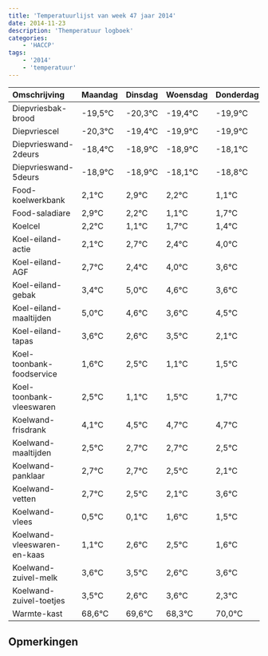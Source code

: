 ```yaml
---
title: 'Temperatuurlijst van week 47 jaar 2014'
date: 2014-11-23
description: 'Themperatuur logboek'
categories:
    - 'HACCP'
tags:
    - '2014'
    - 'temperatuur'
---
```

|Omschrijving|Maandag|Dinsdag|Woensdag|Donderdag|Vrijdag|Zaterdag|Zondag|
|:---|:---|:---|:---|:---|:---|:---|:---|
|Diepvriesbak-brood|-19,5°C|-20,3°C|-19,4°C|-19,9°C|-19,9°C|-19,1°C|-19,8°C|
|Diepvriescel|-20,3°C|-19,4°C|-19,9°C|-19,9°C|-19,1°C|-19,8°C|-20,9°C|
|Diepvrieswand-2deurs|-18,4°C|-18,9°C|-18,9°C|-18,1°C|-18,8°C|-19,9°C|-19,3°C|
|Diepvrieswand-5deurs|-18,9°C|-18,9°C|-18,1°C|-18,8°C|-19,9°C|-19,3°C|-19,6°C|
|Food-koelwerkbank|2,1°C|2,9°C|2,2°C|1,1°C|1,7°C|1,4°C|3,0°C|
|Food-saladiare|2,9°C|2,2°C|1,1°C|1,7°C|1,4°C|3,0°C|2,6°C|
|Koelcel|2,2°C|1,1°C|1,7°C|1,4°C|3,0°C|2,6°C|1,6°C|
|Koel-eiland-actie|2,1°C|2,7°C|2,4°C|4,0°C|3,6°C|2,6°C|3,5°C|
|Koel-eiland-AGF|2,7°C|2,4°C|4,0°C|3,6°C|2,6°C|3,5°C|2,1°C|
|Koel-eiland-gebak|3,4°C|5,0°C|4,6°C|3,6°C|4,5°C|3,1°C|3,5°C|
|Koel-eiland-maaltijden|5,0°C|4,6°C|3,6°C|4,5°C|3,1°C|3,5°C|3,7°C|
|Koel-eiland-tapas|3,6°C|2,6°C|3,5°C|2,1°C|2,5°C|2,7°C|2,7°C|
|Koel-toonbank-foodservice|1,6°C|2,5°C|1,1°C|1,5°C|1,7°C|1,7°C|1,5°C|
|Koel-toonbank-vleeswaren|2,5°C|1,1°C|1,5°C|1,7°C|1,7°C|1,5°C|1,1°C|
|Koelwand-frisdrank|4,1°C|4,5°C|4,7°C|4,7°C|4,5°C|4,1°C|5,6°C|
|Koelwand-maaltijden|2,5°C|2,7°C|2,7°C|2,5°C|2,1°C|3,6°C|3,5°C|
|Koelwand-panklaar|2,7°C|2,7°C|2,5°C|2,1°C|3,6°C|3,5°C|2,6°C|
|Koelwand-vetten|2,7°C|2,5°C|2,1°C|3,6°C|3,5°C|2,6°C|3,6°C|
|Koelwand-vlees|0,5°C|0,1°C|1,6°C|1,5°C|0,6°C|1,6°C|0,3°C|
|Koelwand-vleeswaren-en-kaas|1,1°C|2,6°C|2,5°C|1,6°C|2,6°C|1,3°C|3,0°C|
|Koelwand-zuivel-melk|3,6°C|3,5°C|2,6°C|3,6°C|2,3°C|4,0°C|2,4°C|
|Koelwand-zuivel-toetjes|3,5°C|2,6°C|3,6°C|2,3°C|4,0°C|2,4°C|2,7°C|
|Warmte-kast|68,6°C|69,6°C|68,3°C|70,0°C|68,4°C|68,7°C|68,8°C|

## Opmerkingen


